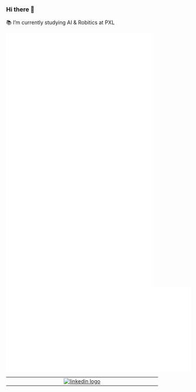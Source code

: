 ### Hi there 🐳

📚 I’m currently studying AI & Robitics at PXL


<img align="left" width="400" src="https://github.com/timmermansjoy/timmermansjoy/blob/main/github-metrics.svg">
<a href="https://music.apple.com/be/playlist/city-pop/pl.u-2DvIN2dEgo"><img align="right" width="auto" src="https://github.com/timmermansjoy/timmermansjoy/blob/main/personal.svg"></a>
<!-- <img align="right" width="200" src="http://cdn.shopify.com/s/files/1/1061/1924/products/Whale_Spouting_Iphone_Emoji_JPG_grande.png?v=1571606114")> -->
<br/>
<table align="right" width="auto">
  <tr>
   <td align="center" width="400">
      <a href="https://www.linkedin.com/in/joy-timmermans-471537a4/"><img alt="linkedin logo" width="50" src="https://www.inviacoaching.be/wp-content/uploads/2015/01/linkedin-logo-copy.png"></a>
    </td>
  </tr>
</table>

<!--
- 🔭 I’m currently working on ...
- 🌱 I’m currently learning ...
- 👯 I’m looking to collaborate on ...
- 🤔 I’m looking for help with ...
- 💬 Ask me about ...
- 📫 How to reach me: ...
- 😄 Pronouns: ...
- ⚡ Fun fact: ...
-->
